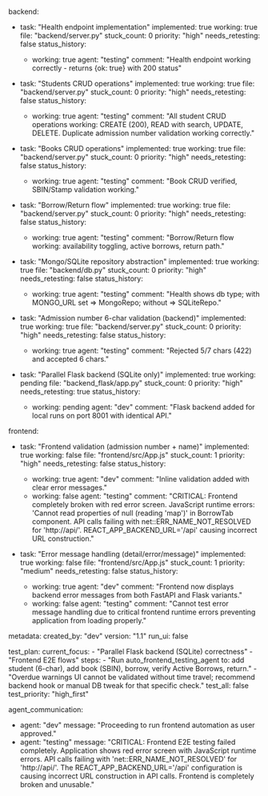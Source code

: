 backend:
  - task: "Health endpoint implementation"
    implemented: true
    working: true
    file: "backend/server.py"
    stuck_count: 0
    priority: "high"
    needs_retesting: false
    status_history:
      - working: true
        agent: "testing"
        comment: "Health endpoint working correctly - returns {ok: true} with 200 status"

  - task: "Students CRUD operations"
    implemented: true
    working: true
    file: "backend/server.py"
    stuck_count: 0
    priority: "high"
    needs_retesting: false
    status_history:
      - working: true
        agent: "testing"
        comment: "All student CRUD operations working: CREATE (200), READ with search, UPDATE, DELETE. Duplicate admission number validation working correctly."

  - task: "Books CRUD operations"
    implemented: true
    working: true
    file: "backend/server.py"
    stuck_count: 0
    priority: "high"
    needs_retesting: false
    status_history:
      - working: true
        agent: "testing"
        comment: "Book CRUD verified, SBIN/Stamp validation working."

  - task: "Borrow/Return flow"
    implemented: true
    working: true
    file: "backend/server.py"
    stuck_count: 0
    priority: "high"
    needs_retesting: false
    status_history:
      - working: true
        agent: "testing"
        comment: "Borrow/Return flow working: availability toggling, active borrows, return path."

  - task: "Mongo/SQLite repository abstraction"
    implemented: true
    working: true
    file: "backend/db.py"
    stuck_count: 0
    priority: "high"
    needs_retesting: false
    status_history:
      - working: true
        agent: "testing"
        comment: "Health shows db type; with MONGO_URL set => MongoRepo; without => SQLiteRepo."

  - task: "Admission number 6-char validation (backend)"
    implemented: true
    working: true
    file: "backend/server.py"
    stuck_count: 0
    priority: "high"
    needs_retesting: false
    status_history:
      - working: true
        agent: "testing"
        comment: "Rejected 5/7 chars (422) and accepted 6 chars."

  - task: "Parallel Flask backend (SQLite only)"
    implemented: true
    working: pending
    file: "backend_flask/app.py"
    stuck_count: 0
    priority: "high"
    needs_retesting: true
    status_history:
      - working: pending
        agent: "dev"
        comment: "Flask backend added for local runs on port 8001 with identical API."

frontend:
  - task: "Frontend validation (admission number + name)"
    implemented: true
    working: false
    file: "frontend/src/App.js"
    stuck_count: 1
    priority: "high"
    needs_retesting: false
    status_history:
      - working: true
        agent: "dev"
        comment: "Inline validation added with clear error messages."
      - working: false
        agent: "testing"
        comment: "CRITICAL: Frontend completely broken with red error screen. JavaScript runtime errors: 'Cannot read properties of null (reading 'map')' in BorrowTab component. API calls failing with net::ERR_NAME_NOT_RESOLVED for 'http://api/'. REACT_APP_BACKEND_URL='/api' causing incorrect URL construction."

  - task: "Error message handling (detail/error/message)"
    implemented: true
    working: false
    file: "frontend/src/App.js"
    stuck_count: 1
    priority: "medium"
    needs_retesting: false
    status_history:
      - working: true
        agent: "dev"
        comment: "Frontend now displays backend error messages from both FastAPI and Flask variants."
      - working: false
        agent: "testing"
        comment: "Cannot test error message handling due to critical frontend runtime errors preventing application from loading properly."

metadata:
  created_by: "dev"
  version: "1.1"
  run_ui: false

test_plan:
  current_focus:
    - "Parallel Flask backend (SQLite) correctness"
    - "Frontend E2E flows"
  steps:
    - "Run auto_frontend_testing_agent to: add student (6-char), add book (SBIN), borrow, verify Active Borrows, return."
    - "Overdue warnings UI cannot be validated without time travel; recommend backend hook or manual DB tweak for that specific check."
  test_all: false
  test_priority: "high_first"

agent_communication:
  - agent: "dev"
    message: "Proceeding to run frontend automation as user approved."
  - agent: "testing"
    message: "CRITICAL: Frontend E2E testing failed completely. Application shows red error screen with JavaScript runtime errors. API calls failing with 'net::ERR_NAME_NOT_RESOLVED' for 'http://api/'. The REACT_APP_BACKEND_URL='/api' configuration is causing incorrect URL construction in API calls. Frontend is completely broken and unusable."